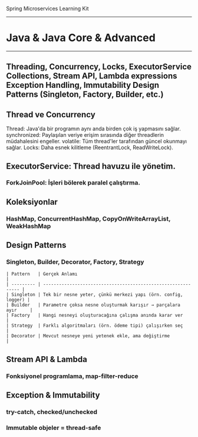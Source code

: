 Spring Microservices Learning Kit
*********************************
# Java & Java Core & Advanced
------------------------
Threading, Concurrency, Locks, ExecutorService
Collections, Stream API, Lambda expressions
Exception Handling, Immutability
Design Patterns (Singleton, Factory, Builder, etc.)
------------------------
## Thread ve Concurrency

Thread: Java'da bir programın aynı anda birden çok iş yapmasını sağlar.
synchronized: Paylaşılan veriye erişim sırasında diğer threadlerin müdahalesini engeller.
volatile: Tüm thread'ler tarafından güncel okunmayı sağlar.
Locks: Daha esnek kilitleme (ReentrantLock, ReadWriteLock).

## ExecutorService: Thread havuzu ile yönetim.
### ForkJoinPool: İşleri bölerek paralel çalıştırma.

## Koleksiyonlar
### HashMap, ConcurrentHashMap, CopyOnWriteArrayList, WeakHashMap

## Design Patterns
### Singleton, Builder, Decorator, Factory, Strategy

```
| Pattern   | Gerçek Anlamı                                                 |
| --------- | ------------------------------------------------------------- |
| Singleton | Tek bir nesne yeter, çünkü merkezi yapı (örn. config, logger) |
| Builder   | Parametre çoksa nesne oluşturmak karışır → parçalara ayır     |
| Factory   | Hangi nesneyi oluşturacağına çalışma anında karar ver         |
| Strategy  | Farklı algoritmaları (örn. ödeme tipi) çalışırken seç         |
| Decorator | Mevcut nesneye yeni yetenek ekle, ama değiştirme              |

```

## Stream API & Lambda
### Fonksiyonel programlama, map-filter-reduce

## Exception & Immutability
### try-catch, checked/unchecked
### Immutable objeler = thread-safe
